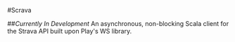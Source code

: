 #Scrava

##*Currently In Development*
An asynchronous, non-blocking  Scala client for the Strava API built upon Play's WS library.
